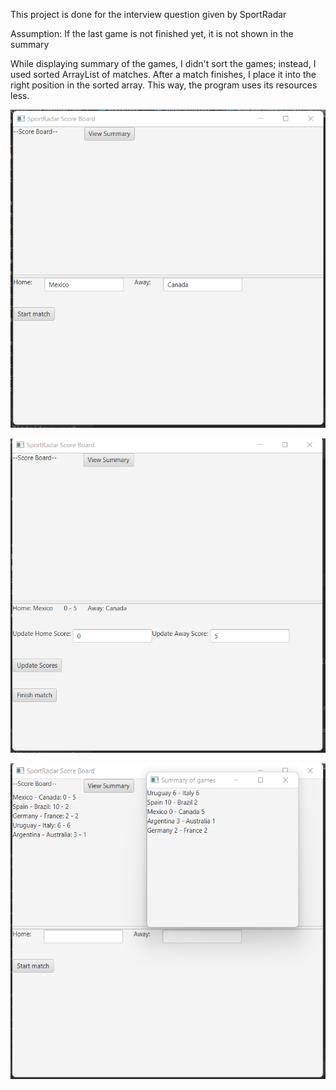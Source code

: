 This project is done for the interview question given by SportRadar

Assumption: If the last game is not finished yet, it is not shown in the summary

While displaying summary of the games, I didn't sort the games; instead, I used sorted ArrayList of matches. After a match finishes, I place it into the right position in the sorted array. This way, the program uses its resources less.



![Screenshot](Screenshots/start.png)


![Screenshot](Screenshots/update.png)


![Screenshot](Screenshots/summary.png)
